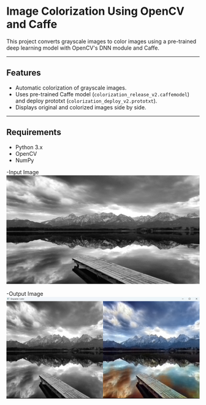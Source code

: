 # Image Colorization Using OpenCV and Caffe

This project converts grayscale images to color images using a pre-trained deep learning model with OpenCV's DNN module and Caffe.

---

## Features

- Automatic colorization of grayscale images.
- Uses pre-trained Caffe model (`colorization_release_v2.caffemodel`) and deploy prototxt (`colorization_deploy_v2.prototxt`).
- Displays original and colorized images side by side.

---

## Requirements

- Python 3.x
- OpenCV 
- NumPy


-Input Image
![Input Image](images/img1.jpg)

-Output Image
![Colorized Output](images/output_image.png)
